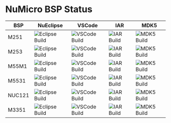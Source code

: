 # NuMicro BSP Status

| BSP     | NuEclipse | VSCode | IAR | MDK5 |
|---------|-----------|--------|-----|------|
| M251    | ![Eclipse Build](https://github.com/wosayttn/Gerrit_NuMicro/actions/workflows/Eclipse.yml/badge.svg?branch=M251_master) | ![VSCode Build](https://github.com/wosayttn/Gerrit_NuMicro/actions/workflows/VSCode.yml/badge.svg?branch=M251_master) | ![IAR Build](https://github.com/wosayttn/Gerrit_NuMicro/actions/workflows/IAR_SelfHosted.yml/badge.svg?branch=M251_master) | ![MDK5 Build](https://github.com/wosayttn/Gerrit_NuMicro/actions/workflows/MDK5.yml/badge.svg?branch=M251_master) |
| M253    | ![Eclipse Build](https://github.com/wosayttn/Gerrit_NuMicro/actions/workflows/Eclipse.yml/badge.svg?branch=M253_master) | ![VSCode Build](https://github.com/wosayttn/Gerrit_NuMicro/actions/workflows/VSCode.yml/badge.svg?branch=M253_master) | ![IAR Build](https://github.com/wosayttn/Gerrit_NuMicro/actions/workflows/IAR_SelfHosted.yml/badge.svg?branch=M253_master) | ![MDK5 Build](https://github.com/wosayttn/Gerrit_NuMicro/actions/workflows/MDK5.yml/badge.svg?branch=M253_master) |
| M55M1   | ![Eclipse Build](https://github.com/wosayttn/Gerrit_NuMicro/actions/workflows/Eclipse.yml/badge.svg?branch=M55M1_master) | ![VSCode Build](https://github.com/wosayttn/Gerrit_NuMicro/actions/workflows/VSCode.yml/badge.svg?branch=M55M1_master) | ![IAR Build](https://github.com/wosayttn/Gerrit_NuMicro/actions/workflows/IAR_SelfHosted.yml/badge.svg?branch=M55M1_master) | ![MDK5 Build](https://github.com/wosayttn/Gerrit_NuMicro/actions/workflows/MDK5.yml/badge.svg?branch=M55M1_master) |
| M5531   | ![Eclipse Build](https://github.com/wosayttn/Gerrit_NuMicro/actions/workflows/Eclipse.yml/badge.svg?branch=M5531_master) | ![VSCode Build](https://github.com/wosayttn/Gerrit_NuMicro/actions/workflows/VSCode.yml/badge.svg?branch=M5531_master) | ![IAR Build](https://github.com/wosayttn/Gerrit_NuMicro/actions/workflows/IAR_SelfHosted.yml/badge.svg?branch=M5531_master) | ![MDK5 Build](https://github.com/wosayttn/Gerrit_NuMicro/actions/workflows/MDK5.yml/badge.svg?branch=M5531_master) |
| NUC121  | ![Eclipse Build](https://github.com/wosayttn/Gerrit_NuMicro/actions/workflows/Eclipse.yml/badge.svg?branch=NUC121_master) | ![VSCode Build](https://github.com/wosayttn/Gerrit_NuMicro/actions/workflows/VSCode.yml/badge.svg?branch=NUC121_master) | ![IAR Build](https://github.com/wosayttn/Gerrit_NuMicro/actions/workflows/IAR_SelfHosted.yml/badge.svg?branch=NUC121_master) | ![MDK5 Build](https://github.com/wosayttn/Gerrit_NuMicro/actions/workflows/MDK5.yml/badge.svg?branch=NUC121_master) |
| M3351   | ![Eclipse Build](https://github.com/wosayttn/Gerrit_NuMicro/actions/workflows/Eclipse.yml/badge.svg?branch=M3351_master) | ![VSCode Build](https://github.com/wosayttn/Gerrit_NuMicro/actions/workflows/VSCode.yml/badge.svg?branch=M3351_master) | ![IAR Build](https://github.com/wosayttn/Gerrit_NuMicro/actions/workflows/IAR_SelfHosted.yml/badge.svg?branch=M3351_master) | ![MDK5 Build](https://github.com/wosayttn/Gerrit_NuMicro/actions/workflows/MDK5.yml/badge.svg?branch=M3351_master) |
